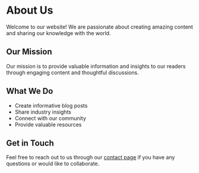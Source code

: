 # About Us

Welcome to our website! We are passionate about creating amazing content and sharing our knowledge with the world.

## Our Mission

Our mission is to provide valuable information and insights to our readers through engaging content and thoughtful discussions.

## What We Do

- Create informative blog posts
- Share industry insights
- Connect with our community
- Provide valuable resources

## Get in Touch

Feel free to reach out to us through our [contact page](/contact) if you have any questions or would like to collaborate. 